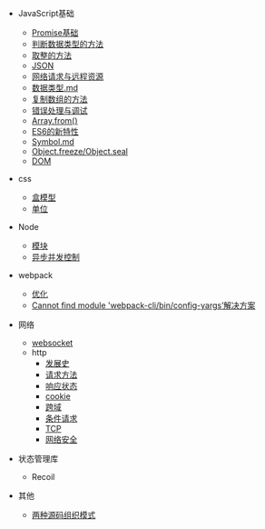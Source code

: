 
- JavaScript基础
  - [Promise基础](/js/promise.md)
  - [判断数据类型的方法](/js/判断数据类型的方法.md)
  - [取整的方法](/js/js取整数的方法.md)
  <!-- - [判断字符是否为整数的方法](/js/js判断字符是否为整数的方法.md)   -->
  - [JSON](/js/JSON.md)
  - [网络请求与远程资源](/js/网络请求与远程资源.md)  
  - [数据类型.md](/js/数据类型.md)
  - [复制数组的方法](/js/复制数组的方法.md)
  - [错误处理与调试](/js/错误处理与调试.md)
  - [Array.from()](/js/Array.from().md)
  - [ES6的新特性](/js/ES6的新特性.md)
  - [Symbol.md](/js/Symbol.md)
  - [Object.freeze/Object.seal](/js/Object.freeze_Object.seal.md)
  - [DOM](/js/dom/DOM.md)
  
- css
  - [盒模型](/css/盒模型.md)
  - [单位](/css/单位.md)

- Node
  <!-- - [创建子进程方式](/docs/child_process.md) -->
  - [模块](/docs/module.md)
  - [异步并发控制](/node/asynchronous_concurrency.md)

- webpack
  - [优化](/webpack/优化.md)
  - [Cannot find module 'webpack-cli/bin/config-yargs’解决方案](/webpack/问题.md)
  
- 网络
  - [websocket](/http/websocket.md)
  - http
    - [发展史](/http/http/HistoryOfDevelopment.md)
    - [请求方法](/http/http/method.md)
    - [响应状态](/http/http/status.md)
    - [cookie](/http/http/cookie.md)
    - [跨域](/http/http/CrossDomain.md)
    - [条件请求](/http/http/ConditionalRequest.md)
    - [TCP](/http/http/TCP.md)
    - [网络安全](/http/网络安全.md)
  <!-- - [https](/http/https.md) -->
  <!-- - [http2](/http/http2.md) -->
  <!-- - [http3](/http/http3.md) -->
  <!-- - [网络相关的面试题目](/http/网络相关的面试题目.md) -->
<!-- 
- 协议
  - [webSocket](/docs/webSocket.md) -->
- 状态管理库
  - Recoil


- 其他
  - [两种源码组织模式](/other/两种源码组织模式.md)
  <!-- - CSV -->
